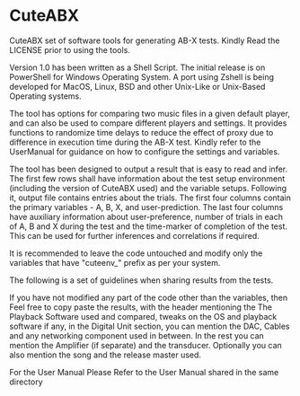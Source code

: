 # CuteABX
CuteABX set of software tools for generating AB-X tests. Kindly Read the LICENSE prior to using the tools.

Version 1.0 has been written as a Shell Script. The initial release is on PowerShell for Windows Operating System. A port using Zshell is being developed for MacOS, Linux, BSD and other Unix-Like or Unix-Based Operating systems.

The tool has options for comparing two music files in a given default player, and can also be used to compare different players and settings. It provides functions to randomize time delays to reduce the effect of proxy due to difference in execution time during the AB-X test. Kindly refer to the UserManual for guidance on how to configure the settings and variables.

The tool has been designed to output a result that is easy to read and infer. The first few rows shall have information about the test setup environment (including the version of CuteABX used) and the variable setups. Following it, output file contains entries about the trials. The first four columns contain the primary variables - A, B, X, and user-prediction. The last four columns have auxiliary information about user-preference, number of trials in each of A, B and X during the test and the time-marker of completion of the test. This can be used for further inferences and correlations if required.

It is recommended to leave the code untouched and modify only the variables that have "cuteenv_" prefix as per your system.

The following is a set of guidelines when sharing results from the tests.

If you have not modified any part of the code other than the variables, then Feel free to copy paste the results, with the header mentioning the The Playback Software used and compared, tweaks on the OS and playback software if any, in the Digital Unit section, you can mention the DAC, Cables and any networking component used in between. In the rest you can mention the Amplifier (if separate) and the transducer. Optionally you can also mention the song and the release master used.

For the User Manual Please Refer to the User Manual shared in the same directory
